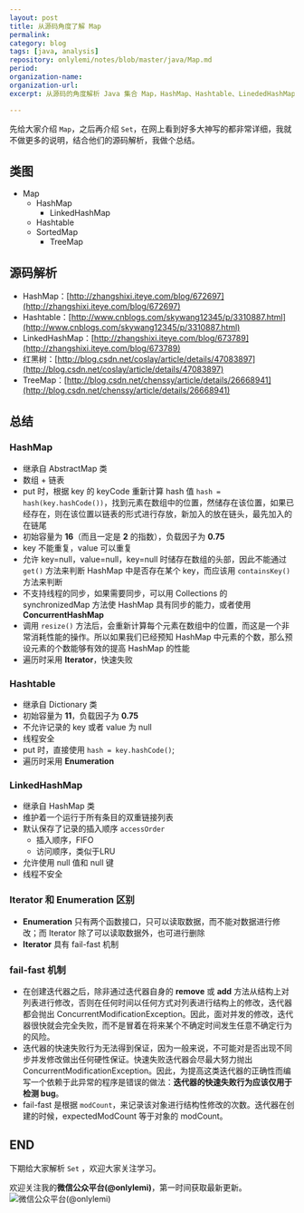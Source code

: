 ```yaml
---
layout: post
title: 从源码角度了解 Map
permalink: 
category: blog
tags: [java, analysis]
repository: onlylemi/notes/blob/master/java/Map.md
period: 
organization-name: 
organization-url: 
excerpt: 从源码的角度解析 Java 集合 Map，HashMap、Hashtable、LinededHashMap。

---
```


先给大家介绍 `Map`，之后再介绍 `Set`，在网上看到好多大神写的都非常详细，我就不做更多的说明，结合他们的源码解析，我做个总结。

## 类图

* Map
    * HashMap
        * LinkedHashMap
    * Hashtable
    * SortedMap
        * TreeMap

## 源码解析

* HashMap：[http://zhangshixi.iteye.com/blog/672697](http://zhangshixi.iteye.com/blog/672697)
* Hashtable：[http://www.cnblogs.com/skywang12345/p/3310887.html](http://www.cnblogs.com/skywang12345/p/3310887.html)
* LinkedHashMap：[http://zhangshixi.iteye.com/blog/673789](http://zhangshixi.iteye.com/blog/673789)
* 红黑树：[http://blog.csdn.net/coslay/article/details/47083897](http://blog.csdn.net/coslay/article/details/47083897)
* TreeMap：[http://blog.csdn.net/chenssy/article/details/26668941](http://blog.csdn.net/chenssy/article/details/26668941)

## 总结

### HashMap

* 继承自 AbstractMap 类
* 数组 + 链表
* put 时，根据 key 的 keyCode 重新计算 hash 值 `hash = hash(key.hashCode())`，找到元素在数组中的位置，然储存在该位置，如果已经存在，则在该位置以链表的形式进行存放，新加入的放在链头，最先加入的在链尾
* 初始容量为 **16**（而且一定是 **2** 的指数），负载因子为 **0.75**
* key 不能重复，value 可以重复
* 允许 key=null，value=null，key=null 时储存在数组的头部，因此不能通过 `get()` 方法来判断 HashMap 中是否存在某个 key，而应该用 `containsKey()` 方法来判断
* 不支持线程的同步，如果需要同步，可以用
Collections 的 synchronizedMap 方法使 HashMap 具有同步的能力，或者使用 **ConcurrentHashMap**
* 调用 `resize()` 方法后，会重新计算每个元素在数组中的位置，而这是一个非常消耗性能的操作。所以如果我们已经预知 HashMap 中元素的个数，那么预设元素的个数能够有效的提高 HashMap 的性能
* 遍历时采用 **Iterator**，快速失败

### Hashtable

* 继承自 Dictionary 类
* 初始容量为 **11**，负载因子为 **0.75** 
* 不允许记录的 key 或者 value 为 null
* 线程安全
* put 时，直接使用 `hash = key.hashCode()`;
* 遍历时采用 **Enumeration**

### LinkedHashMap

* 继承自 HashMap 类
* 维护着一个运行于所有条目的双重链接列表
* 默认保存了记录的插入顺序 `accessOrder`
    * 插入顺序，FIFO
    * 访问顺序，类似于LRU
* 允许使用 null 值和 null 键
* 线程不安全

### Iterator 和 Enumeration 区别

* **Enumeration** 只有两个函数接口，只可以读取数据，而不能对数据进行修改；而 Iterator 除了可以读取数据外，也可进行删除
* **Iterator** 具有 fail-fast 机制

### fail-fast 机制

* 在创建迭代器之后，除非通过迭代器自身的 **remove** 或 **add** 方法从结构上对列表进行修改，否则在任何时间以任何方式对列表进行结构上的修改，迭代器都会抛出 ConcurrentModificationException。因此，面对并发的修改，迭代器很快就会完全失败，而不是冒着在将来某个不确定时间发生任意不确定行为的风险。
* 迭代器的快速失败行为无法得到保证，因为一般来说，不可能对是否出现不同步并发修改做出任何硬性保证。快速失败迭代器会尽最大努力抛出 ConcurrentModificationException。因此，为提高这类迭代器的正确性而编写一个依赖于此异常的程序是错误的做法：**迭代器的快速失败行为应该仅用于检测 bug**。
* fail-fast 是根据 `modCount`，来记录该对象进行结构性修改的次数。迭代器在创建的时候，expectedModCount 等于对象的 modCount。

## END

下期给大家解析 `Set` ，欢迎大家关注学习。

欢迎关注我的**微信公众平台(@onlylemi)**，第一时间获取最新更新。  
![微信公众平台(@onlylemi)](https://onlylemi.github.io/assets/images/qrcode_wechat.jpg)